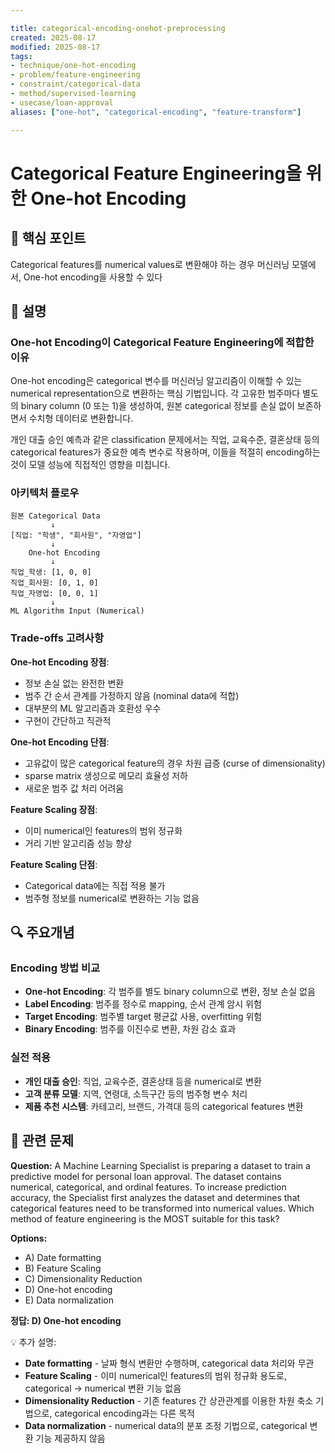 ```yaml
---

title: categorical-encoding-onehot-preprocessing
created: 2025-08-17
modified: 2025-08-17
tags:
- technique/one-hot-encoding
- problem/feature-engineering
- constraint/categorical-data
- method/supervised-learning
- usecase/loan-approval
aliases: ["one-hot", "categorical-encoding", "feature-transform"]

---
```


# Categorical Feature Engineering을 위한 One-hot Encoding

## 🎯 핵심 포인트

Categorical features를 numerical values로 변환해야 하는 경우 머신러닝 모델에서, One-hot encoding을 사용할 수 있다

## 📝 설명

### One-hot Encoding이 Categorical Feature Engineering에 적합한 이유

One-hot encoding은 categorical 변수를 머신러닝 알고리즘이 이해할 수 있는 numerical representation으로 변환하는 핵심 기법입니다. 각 고유한 범주마다 별도의 binary column (0 또는 1)을 생성하여, 원본 categorical 정보를 손실 없이 보존하면서 수치형 데이터로 변환합니다.

개인 대출 승인 예측과 같은 classification 문제에서는 직업, 교육수준, 결혼상태 등의 categorical features가 중요한 예측 변수로 작용하며, 이들을 적절히 encoding하는 것이 모델 성능에 직접적인 영향을 미칩니다.

### 아키텍처 플로우

```
원본 Categorical Data
         ↓
[직업: "학생", "회사원", "자영업"]
         ↓
    One-hot Encoding
         ↓
직업_학생: [1, 0, 0]
직업_회사원: [0, 1, 0] 
직업_자영업: [0, 0, 1]
         ↓
ML Algorithm Input (Numerical)
```

### Trade-offs 고려사항

**One-hot Encoding 장점**:
- 정보 손실 없는 완전한 변환
- 범주 간 순서 관계를 가정하지 않음 (nominal data에 적합)
- 대부분의 ML 알고리즘과 호환성 우수
- 구현이 간단하고 직관적

**One-hot Encoding 단점**:
- 고유값이 많은 categorical feature의 경우 차원 급증 (curse of dimensionality)
- sparse matrix 생성으로 메모리 효율성 저하
- 새로운 범주 값 처리 어려움

**Feature Scaling 장점**:
- 이미 numerical인 features의 범위 정규화
- 거리 기반 알고리즘 성능 향상

**Feature Scaling 단점**:
- Categorical data에는 직접 적용 불가
- 범주형 정보를 numerical로 변환하는 기능 없음

## 🔍 주요개념

### Encoding 방법 비교

- **One-hot Encoding**: 각 범주를 별도 binary column으로 변환, 정보 손실 없음
- **Label Encoding**: 범주를 정수로 mapping, 순서 관계 암시 위험
- **Target Encoding**: 범주별 target 평균값 사용, overfitting 위험
- **Binary Encoding**: 범주를 이진수로 변환, 차원 감소 효과

### 실전 적용

- **개인 대출 승인**: 직업, 교육수준, 결혼상태 등을 numerical로 변환
- **고객 분류 모델**: 지역, 연령대, 소득구간 등의 범주형 변수 처리
- **제품 추천 시스템**: 카테고리, 브랜드, 가격대 등의 categorical features 변환

## 📝 관련 문제

**Question:** A Machine Learning Specialist is preparing a dataset to train a predictive model for personal loan approval. The dataset contains numerical, categorical, and ordinal features. To increase prediction accuracy, the Specialist first analyzes the dataset and determines that categorical features need to be transformed into numerical values. Which method of feature engineering is the MOST suitable for this task?

**Options:**

- A) Date formatting
- B) Feature Scaling  
- C) Dimensionality Reduction
- D) One-hot encoding
- E) Data normalization

**정답: D) One-hot encoding**

💡 추가 설명:

- **Date formatting** - 날짜 형식 변환만 수행하며, categorical data 처리와 무관
- **Feature Scaling** - 이미 numerical인 features의 범위 정규화 용도로, categorical → numerical 변환 기능 없음  
- **Dimensionality Reduction** - 기존 features 간 상관관계를 이용한 차원 축소 기법으로, categorical encoding과는 다른 목적
- **Data normalization** - numerical data의 분포 조정 기법으로, categorical 변환 기능 제공하지 않음